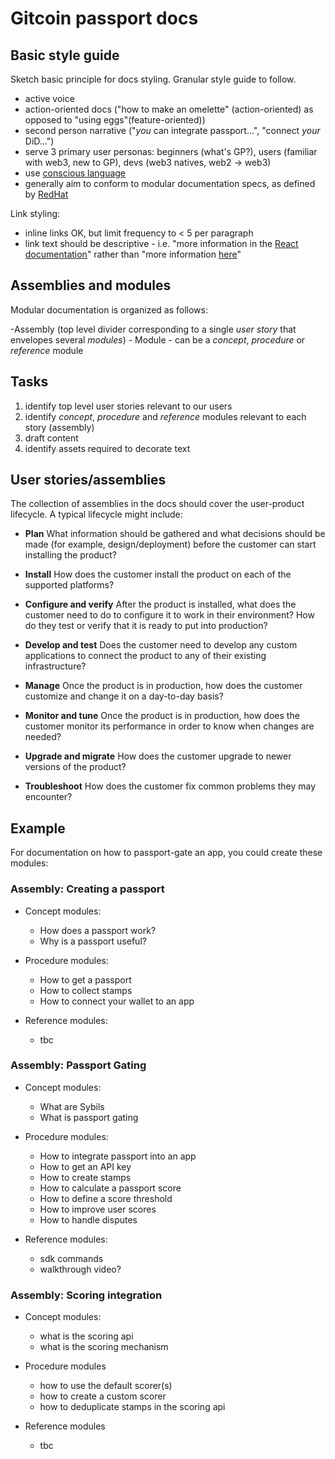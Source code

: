 
# Gitcoin passport docs

## Basic style guide

Sketch basic principle for docs styling. Granular style guide to follow.

- active voice
- action-oriented docs ("how to make an omelette" (action-oriented) as opposed to "using eggs"(feature-oriented))
- second person narrative ("*you* can integrate passport...", "connect *your* DiD...")
- serve 3 primary user personas: beginners (what's GP?), users (familiar with web3, new to GP), devs (web3 natives, web2 -> web3)
- use [conscious language](https://github.com/conscious-lang/conscious-lang-docs)
- generally aim to conform to modular documentation specs, as defined by [RedHat](https://redhat-documentation.github.io/modular-docs/)


Link styling:
- inline links OK, but limit frequency to < 5 per paragraph
- link text should be descriptive - i.e. "more information in the [React documentation](link)" rather than "more information [here](link)"

## Assemblies and modules

Modular documentation is organized as follows:

-Assembly (top level divider corresponding to a single *user story* that envelopes several *modules*)
    - Module - can be a *concept*, *procedure* or *reference* module


## Tasks

1) identify top level user stories relevant to our users
2) identify *concept*, *procedure* and *reference* modules relevant to each story (assembly)
3) draft content
4) identify assets required to decorate text


## User stories/assemblies

The collection of assemblies in the docs should cover the user-product lifecycle. A typical lifecycle might include:

- **Plan**
What information should be gathered and what decisions should be made (for example, design/deployment) before the customer can start installing the product?

- **Install**
How does the customer install the product on each of the supported platforms?

- **Configure and verify**
After the product is installed, what does the customer need to do to configure it to work in their environment? How do they test or verify that it is ready to put into production?

- **Develop and test**
Does the customer need to develop any custom applications to connect the product to any of their existing infrastructure?

- **Manage**
Once the product is in production, how does the customer customize and change it on a day-to-day basis?

- **Monitor and tune**
Once the product is in production, how does the customer monitor its performance in order to know when changes are needed?

- **Upgrade and migrate**
How does the customer upgrade to newer versions of the product?

- **Troubleshoot**
How does the customer fix common problems they may encounter?



## Example

For documentation on how to passport-gate an app, you could create these modules:

### Assembly: Creating a passport

- Concept modules:

    - How does a passport work?
    - Why is a passport useful?

- Procedure modules:

    - How to get a passport
    - How to collect stamps
    - How to connect your wallet to an app


- Reference modules:
  
    - tbc


### Assembly: Passport Gating

- Concept modules:

    - What are Sybils
    - What is passport gating

- Procedure modules:

    - How to integrate passport into an app
    - How to get an API key
    - How to create stamps
    - How to calculate a passport score
    - How to define a score threshold
    - How to improve user scores
    - How to handle disputes

- Reference modules:
  
    - sdk commands
    - walkthrough video?


### Assembly: Scoring integration

- Concept modules:
  
    - what is the scoring api
    - what is the scoring mechanism

- Procedure modules

    - how to use the default scorer(s)
    - how to create a custom scorer
    - how to deduplicate stamps in the scoring api

- Reference modules
    - tbc


